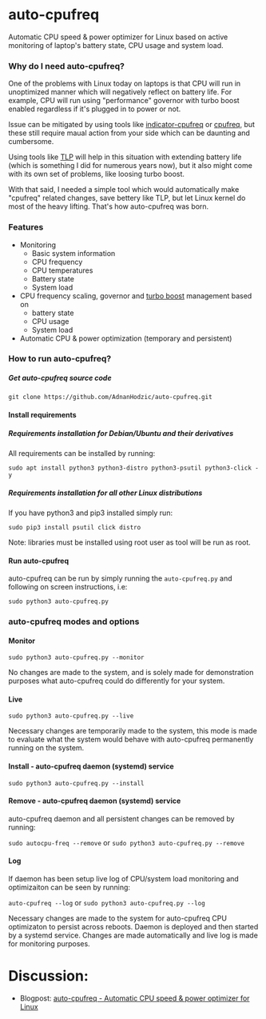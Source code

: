 # auto-cpufreq

Automatic CPU speed & power optimizer for Linux based on active monitoring of laptop's battery state, CPU usage and system load. 

### Why do I need auto-cpufreq?

One of the problems with Linux today on laptops is that CPU will run in unoptimized manner which will negatively reflect on battery life. For example, CPU will run using "performance" governor with turbo boost enabled regardless if it's plugged in to power or not.

Issue can be mitigated by using tools like [indicator-cpufreq](https://itsfoss.com/cpufreq-ubuntu/) or [cpufreq](https://github.com/konkor/cpufreq), but these still require maual action from your side which can be daunting and cumbersome.

Using tools like [TLP](https://github.com/linrunner/TLP) will help in this situation with extending battery life (which is something I did for numerous years now), but it also might come with its own set of problems, like loosing turbo boost.

With that said, I needed a simple tool which would automatically make "cpufreq" related changes, save bettery like TLP, but let Linux kernel do most of the heavy lifting. That's how auto-cpufreq was born.

### Features

* Monitoring 
  * Basic system information
  * CPU frequency
  * CPU temperatures
  * Battery state
  * System load
* CPU frequency scaling, governor and [turbo boost](https://en.wikipedia.org/wiki/Intel_Turbo_Boost) management based on
  * battery state
  * CPU usage
  * System load
* Automatic CPU & power optimization (temporary and persistent)

### How to run auto-cpufreq?

##### Get auto-cpufreq source code

`git clone https://github.com/AdnanHodzic/auto-cpufreq.git`

#### Install requirements

##### Requirements installation for Debian/Ubuntu and their derivatives

All requirements can be installed by running:

`sudo apt install python3 python3-distro python3-psutil python3-click -y`

##### Requirements installation for all other Linux distributions

If you have python3 and pip3 installed simply run:

`sudo pip3 install psutil click distro`

Note: libraries must be installed using root user as tool will be run as root.

#### Run auto-cpufreq

auto-cpufreq can be run by simply running the `auto-cpufreq.py` and following on screen instructions, i.e:

`sudo python3 auto-cpufreq.py`

### auto-cpufreq modes and options

#### Monitor

`sudo python3 auto-cpufreq.py --monitor`

No changes are made to the system, and is solely made for demonstration purposes what auto-cpufreq could do differently for your system.

#### Live

`sudo python3 auto-cpufreq.py --live`

Necessary changes are temporarily made to the system, this mode is made to evaluate what the system would behave with auto-cpufreq permanently running on the system.

#### Install - auto-cpufreq daemon (systemd) service

`sudo python3 auto-cpufreq.py --install`

#### Remove - auto-cpufreq daemon (systemd) service

auto-cpufreq daemon and all persistent changes can be removed by running:

`sudo autocpu-freq --remove`
or
`sudo python3 auto-cpufreq.py --remove`

#### Log

If daemon has been setup live log of CPU/system load monitoring and optimizaiton can be seen by running:

`auto-cpufreq --log`
or `sudo python3 auto-cpufreq.py --log`

Necessary changes are made to the system for auto-cpufreq CPU optimizaton to persist across reboots. Daemon is deployed and then started by a systemd service. Changes are made automatically and live log is made for monitoring purposes.

# Discussion:

* Blogpost: [auto-cpufreq - Automatic CPU speed & power optimizer for Linux](http://foolcontrol.org/?p=3124)
